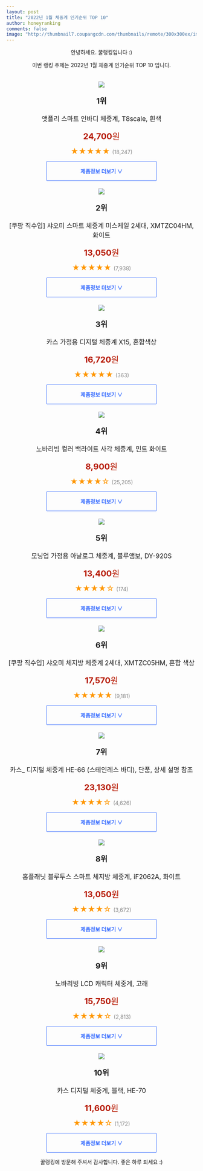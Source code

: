 ```yaml
--- 
layout: post 
title: "2022년 1월 체중계 인기순위 TOP 10" 
author: honeyranking 
comments: false 
image: "http://thumbnail7.coupangcdn.com/thumbnails/remote/300x300ex/image/retail/images/179878089294680-85ff6dbb-c56b-43a0-bf3c-9d852c78cefb.jpg" 
--- 
```

<p style="text-align: center;">안녕하세요. 꿀랭킹입니다 :)</p> <p style="text-align: center;">이번 랭킹 주제는 2022년 1월 체중계 인기순위 TOP 10 입니다.</p><center><img src="http://thumbnail7.coupangcdn.com/thumbnails/remote/300x300ex/image/retail/images/179878089294680-85ff6dbb-c56b-43a0-bf3c-9d852c78cefb.jpg" style="margin-top:20px" /></center> <p style="text-align: center; font-size: 20px"><b>1위</b></p> <p style="text-align: center; font-size: 17px">앳플리 스마트 인바디 체중계, T8scale, 흰색</p> <p style="text-align: center;"><span style="color: #b61800; font-size: 22px;"><b>24,700</b>원</span></p> <p style="text-align: center;"><span style="color: #ff9600; font-size: 20px;">★★★★★ </span><span style="color: #878787;">(18,247)</span></p> <center><a href="https://link.coupang.com/a/iJNlE"> <div style="font-size: 14px; display: inline-block; padding: 15px 90px; color: #346aff; border-radius: 2px; border: 1px solid #346aff; cursor: pointer;"><b>제품정보 더보기 &or;</b></div> </a></center><center><img src="http://thumbnail9.coupangcdn.com/thumbnails/remote/300x300ex/image/retail/images/64154107273559-6dd72105-80b1-4453-b96b-a03662de6f1f.jpg" style="margin-top:20px" /></center> <p style="text-align: center; font-size: 20px"><b>2위</b></p> <p style="text-align: center; font-size: 17px">[쿠팡 직수입] 샤오미 스마트 체중계 미스케일 2세대, XMTZC04HM, 화이트</p> <p style="text-align: center;"><span style="color: #b61800; font-size: 22px;"><b>13,050</b>원</span></p> <p style="text-align: center;"><span style="color: #ff9600; font-size: 20px;">★★★★★ </span><span style="color: #878787;">(7,938)</span></p> <center><a href="https://link.coupang.com/a/iJNlF"> <div style="font-size: 14px; display: inline-block; padding: 15px 90px; color: #346aff; border-radius: 2px; border: 1px solid #346aff; cursor: pointer;"><b>제품정보 더보기 &or;</b></div> </a></center><center><img src="http://thumbnail7.coupangcdn.com/thumbnails/remote/300x300ex/image/retail/images/2020/10/23/9/3/209b3c3f-6a01-4d71-b8bd-0dd2ea063e27.jpg" style="margin-top:20px" /></center> <p style="text-align: center; font-size: 20px"><b>3위</b></p> <p style="text-align: center; font-size: 17px">카스 가정용 디지털 체중계 X15, 혼합색상</p> <p style="text-align: center;"><span style="color: #b61800; font-size: 22px;"><b>16,720</b>원</span></p> <p style="text-align: center;"><span style="color: #ff9600; font-size: 20px;">★★★★★ </span><span style="color: #878787;">(363)</span></p> <center><a href="https://link.coupang.com/a/iJNlH"> <div style="font-size: 14px; display: inline-block; padding: 15px 90px; color: #346aff; border-radius: 2px; border: 1px solid #346aff; cursor: pointer;"><b>제품정보 더보기 &or;</b></div> </a></center><center><img src="http://thumbnail6.coupangcdn.com/thumbnails/remote/300x300ex/image/retail/images/1835007501307941-25c7e7fa-bf99-4244-8fc7-4af82748a1fd.jpg" style="margin-top:20px" /></center> <p style="text-align: center; font-size: 20px"><b>4위</b></p> <p style="text-align: center; font-size: 17px">노바리빙 컬러 백라이트 사각 체중계, 민트 화이트</p> <p style="text-align: center;"><span style="color: #b61800; font-size: 22px;"><b>8,900</b>원</span></p> <p style="text-align: center;"><span style="color: #ff9600; font-size: 20px;">★★★★☆ </span><span style="color: #878787;">(25,205)</span></p> <center><a href="https://link.coupang.com/a/iJNlI"> <div style="font-size: 14px; display: inline-block; padding: 15px 90px; color: #346aff; border-radius: 2px; border: 1px solid #346aff; cursor: pointer;"><b>제품정보 더보기 &or;</b></div> </a></center><center><img src="http://thumbnail9.coupangcdn.com/thumbnails/remote/300x300ex/image/retail/images/310170958938920-43c70714-e6a4-4ff5-a1db-58a73954e085.jpg" style="margin-top:20px" /></center> <p style="text-align: center; font-size: 20px"><b>5위</b></p> <p style="text-align: center; font-size: 17px">모닝업 가정용 아날로그 체중계, 블루앰보, DY-920S</p> <p style="text-align: center;"><span style="color: #b61800; font-size: 22px;"><b>13,400</b>원</span></p> <p style="text-align: center;"><span style="color: #ff9600; font-size: 20px;">★★★★☆ </span><span style="color: #878787;">(174)</span></p> <center><a href="https://link.coupang.com/a/iJNlK"> <div style="font-size: 14px; display: inline-block; padding: 15px 90px; color: #346aff; border-radius: 2px; border: 1px solid #346aff; cursor: pointer;"><b>제품정보 더보기 &or;</b></div> </a></center><center><img src="http://thumbnail7.coupangcdn.com/thumbnails/remote/300x300ex/image/retail/images/194796565658788-6155d421-a1e8-4f40-b877-99b8ae1e06d9.jpg" style="margin-top:20px" /></center> <p style="text-align: center; font-size: 20px"><b>6위</b></p> <p style="text-align: center; font-size: 17px">[쿠팡 직수입] 샤오미 체지방 체중계 2세대, XMTZC05HM, 혼합 색상</p> <p style="text-align: center;"><span style="color: #b61800; font-size: 22px;"><b>17,570</b>원</span></p> <p style="text-align: center;"><span style="color: #ff9600; font-size: 20px;">★★★★★ </span><span style="color: #878787;">(9,181)</span></p> <center><a href="https://link.coupang.com/a/iJNlL"> <div style="font-size: 14px; display: inline-block; padding: 15px 90px; color: #346aff; border-radius: 2px; border: 1px solid #346aff; cursor: pointer;"><b>제품정보 더보기 &or;</b></div> </a></center><center><img src="http://thumbnail9.coupangcdn.com/thumbnails/remote/300x300ex/image/product/image/vendoritem/2019/01/31/3007651014/dc477959-ca01-45cb-bf67-836e6e4bb8cb.jpg" style="margin-top:20px" /></center> <p style="text-align: center; font-size: 20px"><b>7위</b></p> <p style="text-align: center; font-size: 17px">카스_ 디지털 체중계 HE-66 (스테인레스 바디), 단품, 상세 설명 참조</p> <p style="text-align: center;"><span style="color: #b61800; font-size: 22px;"><b>23,130</b>원</span></p> <p style="text-align: center;"><span style="color: #ff9600; font-size: 20px;">★★★★☆ </span><span style="color: #878787;">(4,626)</span></p> <center><a href="https://link.coupang.com/a/iJNlM"> <div style="font-size: 14px; display: inline-block; padding: 15px 90px; color: #346aff; border-radius: 2px; border: 1px solid #346aff; cursor: pointer;"><b>제품정보 더보기 &or;</b></div> </a></center><center><img src="http://thumbnail9.coupangcdn.com/thumbnails/remote/300x300ex/image/retail/images/519187041074607-0c17571c-5e95-469e-a940-99b2883aa25b.jpg" style="margin-top:20px" /></center> <p style="text-align: center; font-size: 20px"><b>8위</b></p> <p style="text-align: center; font-size: 17px">홈플래닛 블루투스 스마트 체지방 체중계, iF2062A, 화이트</p> <p style="text-align: center;"><span style="color: #b61800; font-size: 22px;"><b>13,050</b>원</span></p> <p style="text-align: center;"><span style="color: #ff9600; font-size: 20px;">★★★★☆ </span><span style="color: #878787;">(3,672)</span></p> <center><a href="https://link.coupang.com/a/iJNlN"> <div style="font-size: 14px; display: inline-block; padding: 15px 90px; color: #346aff; border-radius: 2px; border: 1px solid #346aff; cursor: pointer;"><b>제품정보 더보기 &or;</b></div> </a></center><center><img src="http://thumbnail10.coupangcdn.com/thumbnails/remote/300x300ex/image/retail/images/1835007789444782-da39463b-83dd-4d7d-b86b-da8678b4be02.jpg" style="margin-top:20px" /></center> <p style="text-align: center; font-size: 20px"><b>9위</b></p> <p style="text-align: center; font-size: 17px">노바리빙 LCD 캐릭터 체중계, 고래</p> <p style="text-align: center;"><span style="color: #b61800; font-size: 22px;"><b>15,750</b>원</span></p> <p style="text-align: center;"><span style="color: #ff9600; font-size: 20px;">★★★★☆ </span><span style="color: #878787;">(2,813)</span></p> <center><a href="https://link.coupang.com/a/iJNlO"> <div style="font-size: 14px; display: inline-block; padding: 15px 90px; color: #346aff; border-radius: 2px; border: 1px solid #346aff; cursor: pointer;"><b>제품정보 더보기 &or;</b></div> </a></center><center><img src="http://thumbnail10.coupangcdn.com/thumbnails/remote/300x300ex/image/product/image/vendoritem/2017/01/26/3022080363/88afb867-f677-43b8-8b80-0ff527b125a7.jpg" style="margin-top:20px" /></center> <p style="text-align: center; font-size: 20px"><b>10위</b></p> <p style="text-align: center; font-size: 17px">카스 디지털 체중계, 블랙, HE-70</p> <p style="text-align: center;"><span style="color: #b61800; font-size: 22px;"><b>11,600</b>원</span></p> <p style="text-align: center;"><span style="color: #ff9600; font-size: 20px;">★★★★☆ </span><span style="color: #878787;">(1,172)</span></p> <center><a href="https://link.coupang.com/a/iJNlP"> <div style="font-size: 14px; display: inline-block; padding: 15px 90px; color: #346aff; border-radius: 2px; border: 1px solid #346aff; cursor: pointer;"><b>제품정보 더보기 &or;</b></div> </a></center> <p style="text-align: center;">꿀랭킹에 방문해 주셔서 감사합니다. 좋은 하루 되세요 :)</p>
